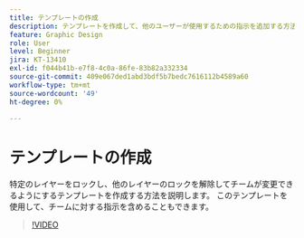 ```yaml
---
title: テンプレートの作成
description: テンプレートを作成して、他のユーザーが使用するための指示を追加する方法について説明します
feature: Graphic Design
role: User
level: Beginner
jira: KT-13410
exl-id: f044b41b-e7f8-4c0a-86fe-83b82a332334
source-git-commit: 409e067ded1abd3bdf5b7bedc7616112b4589a60
workflow-type: tm+mt
source-wordcount: '49'
ht-degree: 0%

---
```


# テンプレートの作成

特定のレイヤーをロックし、他のレイヤーのロックを解除してチームが変更できるようにするテンプレートを作成する方法を説明します。 このテンプレートを使用して、チームに対する指示を含めることもできます。

>[!VIDEO](https://video.tv.adobe.com/v/3420208?quality=12&learn=on&hidetitle=true)
